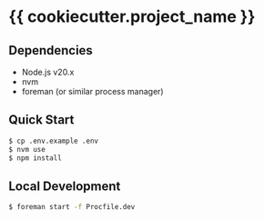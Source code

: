 # {{ cookiecutter.project_name }}

## Dependencies

-   Node.js v20.x
-   nvm
-   foreman (or similar process manager)

## Quick Start

```bash
$ cp .env.example .env
$ nvm use
$ npm install
```

## Local Development

```bash
$ foreman start -f Procfile.dev
```
